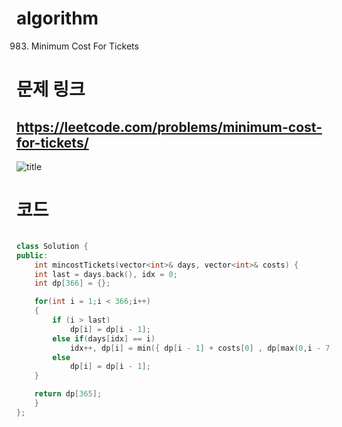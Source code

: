 ﻿# algorithm 
983. Minimum Cost For Tickets
  
  
  
# 문제 링크  
## https://leetcode.com/problems/minimum-cost-for-tickets/

![title](https://github.com/jungmin3834/algorithm/blob/master/image/minimum-cost-for-tickets.png)

# 코드

```cpp

class Solution {
public:
    int mincostTickets(vector<int>& days, vector<int>& costs) {
    int last = days.back(), idx = 0;
	int dp[366] = {};

	for(int i = 1;i < 366;i++)
	{
		if (i > last)
			dp[i] = dp[i - 1];
		else if(days[idx] == i)
			idx++, dp[i] = min({ dp[i - 1] + costs[0] , dp[max(0,i - 7)] + costs[1] , dp[max(0,i - 30)] + costs[2]});
        else
            dp[i] = dp[i - 1];
	}

	return dp[365];
    }
};

```
